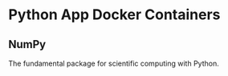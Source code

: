 # Python App Docker Containers
## NumPy
The fundamental package for scientific computing with Python.